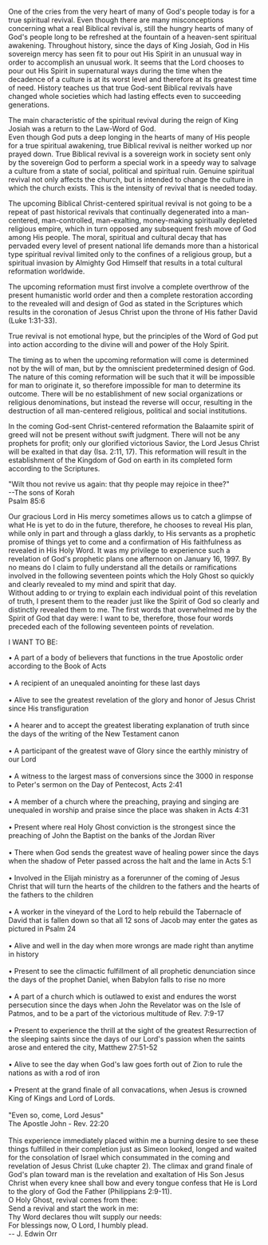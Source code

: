 One of the cries from the very heart of many of God\'s people today is
for a true spiritual revival. Even though there are many misconceptions
concerning what a real Biblical revival is, still the hungry hearts of
many of God\'s people long to be refreshed at the fountain of a
heaven-sent spiritual awakening. Throughout history, since the days of
King Josiah, God in His sovereign mercy has seen fit to pour out His
Spirit in an unusual way in order to accomplish an unusual work. It
seems that the Lord chooses to pour out His Spirit in supernatural ways
during the time when the decadence of a culture is at its worst level
and therefore at its greatest time of need. History teaches us that true
God-sent Biblical revivals have changed whole societies which had
lasting effects even to succeeding generations.

The main characteristic of the spiritual revival during the reign of
King Josiah was a return to the Law-Word of God.\
Even though God puts a deep longing in the hearts of many of His people
for a true spiritual awakening, true Biblical revival is neither worked
up nor prayed down. True Biblical revival is a sovereign work in society
sent only by the sovereign God to perform a special work in a speedy way
to salvage a culture from a state of social, political and spiritual
ruin. Genuine spiritual revival not only affects the church, but is
intended to change the culture in which the church exists. This is the
intensity of revival that is needed today.

The upcoming Biblical Christ-centered spiritual revival is not going to
be a repeat of past historical revivals that continually degenerated
into a man-centered, man-controlled, man-exalting, money-making
spiritually depleted religious empire, which in turn opposed any
subsequent fresh move of God among His people. The moral, spiritual and
cultural decay that has pervaded every level of present national life
demands more than a historical type spiritual revival limited only to
the confines of a religious group, but a spiritual invasion by Almighty
God Himself that results in a total cultural reformation worldwide.

The upcoming reformation must first involve a complete overthrow of the
present humanistic world order and then a complete restoration according
to the revealed will and design of God as stated in the Scriptures which
results in the coronation of Jesus Christ upon the throne of His father
David (Luke 1:31-33).

True revival is not emotional hype, but the principles of the Word of
God put into action according to the divine will and power of the Holy
Spirit.

The timing as to when the upcoming reformation will come is determined
not by the will of man, but by the omniscient predetermined design of
God. The nature of this coming reformation will be such that it will be
impossible for man to originate it, so therefore impossible for man to
determine its outcome. There will be no establishment of new social
organizations or religious denominations, but instead the reverse will
occur, resulting in the destruction of all man-centered religious,
political and social institutions.

In the coming God-sent Christ-centered reformation the Balaamite spirit
of greed will not be present without swift judgment. There will not be
any prophets for profit; only our glorified victorious Savior, the Lord
Jesus Christ will be exalted in that day (Isa. 2:11, 17). This
reformation will result in the establishment of the Kingdom of God on
earth in its completed form according to the Scriptures.

\"Wilt thou not revive us again: that thy people may rejoice in thee?\"\
\--The sons of Korah\
Psalm 85:6

Our gracious Lord in His mercy sometimes allows us to catch a glimpse of
what He is yet to do in the future, therefore, he chooses to reveal His
plan, while only in part and through a glass darkly, to His servants as
a prophetic promise of things yet to come and a confirmation of His
faithfulness as revealed in His Holy Word. It was my privilege to
experience such a revelation of God\'s prophetic plans one afternoon on
January 16, 1997. By no means do I claim to fully understand all the
details or ramifications involved in the following seventeen points
which the Holy Ghost so quickly and clearly revealed to my mind and
spirit that day.\
Without adding to or trying to explain each individual point of this
revelation of truth, I present them to the reader just like the Spirit
of God so clearly and distinctly revealed them to me. The first words
that overwhelmed me by the Spirit of God that day were: I want to be,
therefore, those four words preceded each of the following seventeen
points of revelation.

I WANT TO BE:

• A part of a body of believers that functions in the true Apostolic
order according to the Book of Acts\
\
• A recipient of an unequaled anointing for these last days\
\
• Alive to see the greatest revelation of the glory and honor of Jesus
Christ since His transfiguration\
\
• A hearer and to accept the greatest liberating explanation of truth
since the days of the writing of the New Testament canon\
\
• A participant of the greatest wave of Glory since the earthly ministry
of our Lord\
\
• A witness to the largest mass of conversions since the 3000 in
response to Peter\'s sermon on the Day of Pentecost, Acts 2:41\
\
• A member of a church where the preaching, praying and singing are
unequaled in worship and praise since the place was shaken in Acts 4:31\
\
• Present where real Holy Ghost conviction is the strongest since the
preaching of John the Baptist on the banks of the Jordan River\
\
• There when God sends the greatest wave of healing power since the days
when the shadow of Peter passed across the halt and the lame in Acts
5:1\
\
• Involved in the Elijah ministry as a forerunner of the coming of Jesus
Christ that will turn the hearts of the children to the fathers and the
hearts of the fathers to the children\
\
• A worker in the vineyard of the Lord to help rebuild the Tabernacle of
David that is fallen down so that all 12 sons of Jacob may enter the
gates as pictured in Psalm 24\
\
• Alive and well in the day when more wrongs are made right than anytime
in history\
\
• Present to see the climactic fulfillment of all prophetic denunciation
since the days of the prophet Daniel, when Babylon falls to rise no
more\
\
• A part of a church which is outlawed to exist and endures the worst
persecution since the days when John the Revelator was on the Isle of
Patmos, and to be a part of the victorious multitude of Rev. 7:9-17\
\
• Present to experience the thrill at the sight of the greatest
Resurrection of the sleeping saints since the days of our Lord\'s
passion when the saints arose and entered the city, Matthew 27:51-52\
\
• Alive to see the day when God\'s law goes forth out of Zion to rule
the nations as with a rod of iron\
\
• Present at the grand finale of all convacations, when Jesus is crowned
King of Kings and Lord of Lords.\
\
\"Even so, come, Lord Jesus\"\
The Apostle John - Rev. 22:20\
\
This experience immediately placed within me a burning desire to see
these things fulfilled in their completion just as Simeon looked, longed
and waited for the consolation of Israel which consummated in the coming
and revelation of Jesus Christ (Luke chapter 2). The climax and grand
finale of God\'s plan toward man is the revelation and exaltation of His
Son Jesus Christ when every knee shall bow and every tongue confess that
He is Lord to the glory of God the Father (Philippians 2:9-11).\
O Holy Ghost, revival comes from thee:\
Send a revival and start the work in me:\
Thy Word declares thou wilt supply our needs:\
For blessings now, O Lord, I humbly plead.\
\-- J. Edwin Orr
